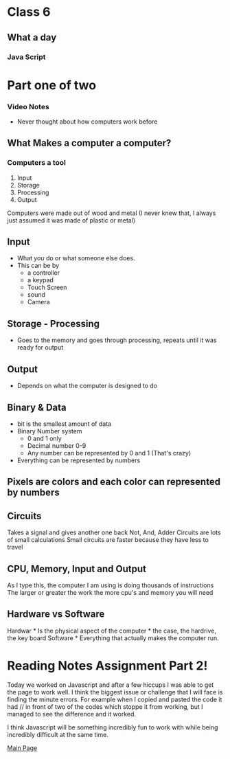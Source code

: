 # Class 6 
## What a day 
### Java Script 

# Part one of two 
### Video Notes 
* Never thought about how computers work before

## What Makes a computer a computer? 
### Computers a tool
1. Input 
1. Storage
1. Processing 
1. Output 

Computers were made out of wood and metal (I never knew that, I always just assumed it was made of plastic or metal)

## Input
* What *you* do or what someone else does.
* This can be by
	* a controller 
	* a keypad
	* Touch Screen 
	* sound
	* Camera

## Storage - Processing
* Goes to the memory and goes through processing, repeats until it was ready for output 

## Output 
* Depends on what the computer is designed to do 


## Binary & Data 
* bit is the smallest amount of data 
* Binary Number system
	* 0 and 1 only 
	* Decimal number 0-9
	* Any number can be represented by 0 and 1 (That's crazy)
* Everything can be represented by numbers
## Pixels are colors and each color can represented by numbers

## Circuits 
Takes a signal and gives another one back 
Not, And, Adder 
Circuits are lots of small calculations 
Small circuits are faster because they have less to travel 

## CPU, Memory, Input and Output
As I type this, the computer I am using is doing thousands of instructions
The larger or greater the work the more cpu's and memory you will need

## Hardware vs Software
Hardwar	
	* Is the physical aspect of the computer
		* the case, the hardrive, the key board
Software 
	* Everything that actually makes the computer run. 

# Reading Notes Assignment Part 2! 

Today we worked on Javascript and after a few hiccups I was able to get the page to work well. I think the biggest issue or challenge that I will face is finding the minute errors. For example when I copied and pasted the code it had // in front of two of the codes which stoppe it from working, but I managed to see the difference and it worked. 

I think Javascript will be something incredibly fun to work with while being incredibly difficult at the same time. 

[Main Page](https://ochoaap.github.io/reading-notes/)